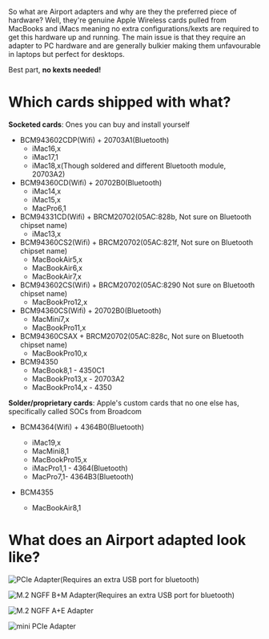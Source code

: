 So what are Airport adapters and why are they the preferred piece of hardware? Well, they're genuine Apple Wireless cards pulled from MacBooks and iMacs meaning no extra configurations/kexts are required to get this hardware up and running. The main issue is that they require an adapter to PC hardware and are generally bulkier making them unfavourable in laptops but perfect for desktops.

Best part, **no kexts needed!**


# Which cards shipped with what?

**Socketed cards**: Ones you can buy and install yourself

* BCM943602CDP(Wifi) + 20703A1(Bluetooth)
   * iMac16,x
   * iMac17,1
   * iMac18,x(Though soldered and different Bluetooth module, 20703A2)
* BCM94360CD(Wifi) + 20702B0(Bluetooth)
   * iMac14,x
   * iMac15,x
   * MacPro6,1
* BCM94331CD(Wifi) + BRCM20702(05AC:828b, Not sure on Bluetooth chipset name)
   * iMac13,x
* BCM94360CS2(Wifi) + BRCM20702(05AC:821f, Not sure on Bluetooth chipset name)
   * MacBookAir5,x
   * MacBookAir6,x
   * MacBookAir7,x
* BCM943602CS(Wifi) + BRCM20702(05AC:8290 Not sure on Bluetooth chipset name)
   * MacBookPro12,x 
* BCM94360CS(Wifi) + 20702B0(Bluetooth)
   * MacMini7,x 
   * MacBookPro11,x
* BCM94360CSAX + BRCM20702(05AC:828c, Not sure on Bluetooth  chipset name)
   * MacBookPro10,x
* BCM94350
   * MacBook8,1 - 4350C1
   * MacBookPro13,x - 20703A2
   * MacBookPro14,x - 4350

**Solder/proprietary cards**: Apple's custom cards that no one else has, specifically called SOCs from Broadcom

* BCM4364(Wifi) + 4364B0(Bluetooth)
   * iMac19,x
   * MacMini8,1
   * MacBookPro15,x
   * iMacPro1,1 - 4364(Bluetooth)
   * MacPro7,1- 4364B3(Bluetooth)

* BCM4355
   * MacBookAir8,1

# What does an Airport adapted look like?

![PCIe Adapter(Requires an extra USB port for bluetooth)](https://i.imgur.com/AUtNhiB.jpg)

![M.2 NGFF B+M Adapter(Requires an extra USB port for bluetooth)](https://i.imgur.com/MNt8xqq.jpg)

![M.2 NGFF A+E Adapter](https://i.imgur.com/NLUpEl3.jpg)

![mini PCIe Adapter](https://i.imgur.com/wRaFDLt.jpg)
